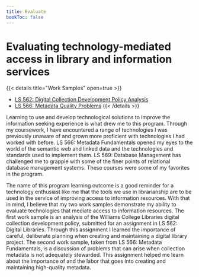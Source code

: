 ```yaml
---
title: Evaluate
bookToc: false
---
```


# Evaluating technology-mediated access in library and information services

{{< details title="Work Samples" open=true >}}

- [LS 562: Digital Collection Development Policy Analysis](ls562policyanalysis.pdf)
- [LS 566: Metadata Quality Problems](ls566metadataqualityproblems.pdf)
  {{< /details >}}

Learning to use and develop technological solutions to improve the information seeking experience is what drew me to this program. Through my coursework, I have encountered a range of technologies I was previously unaware of and grown more proficient with technologies I had worked with before. LS 566: Metadata Fundamentals opened my eyes to the world of the semantic web and linked data and the technologies and standards used to implement them. LS 569: Database Management has challenged me to grapple with some of the finer points of relational database management systems. These courses were some of my favorites in the program.

The name of this program learning outcome is a good reminder for a technology enthusiast like me that the tools we use in librarianship are to be used in the service of improving access to information resources. With that in mind, I believe that my two work samples demonstrate my ability to evaluate technologies that mediate access to information resources. The first work sample is an analysis of the Williams College Libraries digital collection development policy, submitted for an assignment in LS 562: Digital Libraries. Through this assignment I learned the importance of careful, deliberate planning when creating and maintaining a digital library project. The second work sample, taken from LS 566: Metadata Fundamentals, is a discussion of problems that can arise when collection metadata is not adequately stewarded. This assignment helped me learn about the importance of and the labor that goes into creating and maintaining high-quality metadata.
